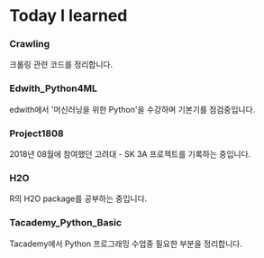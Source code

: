 # Today I learned

### Crawling
크롤링 관련 코드를 정리합니다.

### Edwith_Python4ML
edwith에서 '머신러닝을 위한 Python'을 수강하며 기본기를 점검중입니다.

### Project1808
2018년 08월에 참여했던 고려대 - SK 3A 프로젝트를 기록하는 중입니다.


### H2O
R의 H2O package를 공부하는 중입니다.

### Tacademy_Python_Basic
Tacademy에서 Python 프로그래밍 수업중 필요한 부분을 정리합니다.
